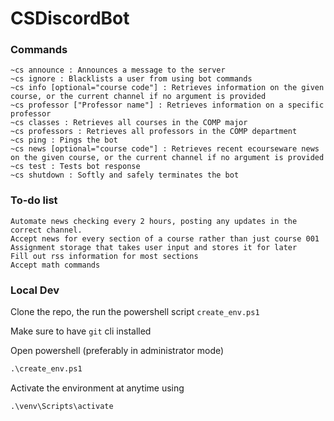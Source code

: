 # CSDiscordBot
### Commands
```
~cs announce : Announces a message to the server
~cs ignore : Blacklists a user from using bot commands
~cs info [optional="course code"] : Retrieves information on the given course, or the current channel if no argument is provided
~cs professor ["Professor name"] : Retrieves information on a specific professor
~cs classes : Retrieves all courses in the COMP major
~cs professors : Retrieves all professors in the COMP department
~cs ping : Pings the bot 
~cs news [optional="course code"] : Retrieves recent ecourseware news on the given course, or the current channel if no argument is provided
~cs test : Tests bot response
~cs shutdown : Softly and safely terminates the bot
```
### To-do list
```
Automate news checking every 2 hours, posting any updates in the correct channel.
Accept news for every section of a course rather than just course 001
Assignment storage that takes user input and stores it for later
Fill out rss information for most sections
Accept math commands
```

### Local Dev

Clone the repo, the run the powershell script `create_env.ps1`

Make sure to have `git` cli installed

Open powershell (preferably in administrator mode)
```cmd
.\create_env.ps1
```

Activate the environment at anytime using
```cmd
.\venv\Scripts\activate
```